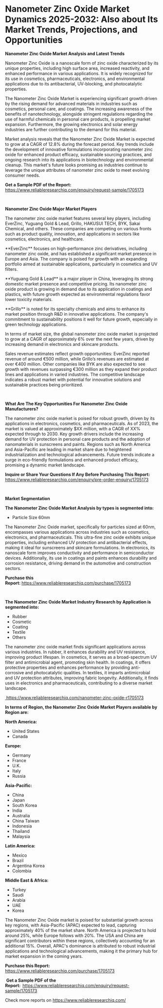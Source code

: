 <p><h1>Nanometer Zinc Oxide Market Dynamics 2025-2032: Also about Its Market Trends, Projections, and Opportunities</h1></p><p><strong>Nanometer Zinc Oxide Market Analysis and Latest Trends</strong></p>
<p><p>Nanometer Zinc Oxide is a nanoscale form of zinc oxide characterized by its unique properties, including high surface area, increased reactivity, and enhanced performance in various applications. It is widely recognized for its use in cosmetics, pharmaceuticals, electronics, and environmental applications due to its antibacterial, UV-blocking, and photocatalytic properties.</p><p>The Nanometer Zinc Oxide Market is experiencing significant growth driven by the rising demand for advanced materials in industries such as cosmetics, personal care, and coatings. The increasing awareness of the benefits of nanotechnology, alongside stringent regulations regarding the use of harmful chemicals in personal care products, is propelling market expansion. Furthermore, the growing electronics and solar energy industries are further contributing to the demand for this material.</p><p>Market analysis reveals that the Nanometer Zinc Oxide Market is expected to grow at a CAGR of 12.8% during the forecast period. Key trends include the development of innovative formulations incorporating nanometer zinc oxide for enhanced product efficacy, sustainable sourcing practices, and ongoing research into its applications in biotechnology and environmental cleanup. This market's future looks promising as industries continue to leverage the unique attributes of nanometer zinc oxide to meet evolving consumer needs.</p></p>
<p><strong>Get a Sample PDF of the Report:&nbsp;</strong> <a href="https://www.reliableresearchiq.com/enquiry/request-sample/1705173?utm_campaign=3053&utm_medium=2&utm_source=Github&utm_content=ia&utm_term=27032025&utm_id=nanometer-zinc-oxide">https://www.reliableresearchiq.com/enquiry/request-sample/1705173</a></p>
<p>&nbsp;</p>
<p><strong>Nanometer Zinc Oxide Major Market Players</strong></p>
<p><p>The nanometer zinc oxide market features several key players, including EverZinc, Yuguang Gold & Lead, Grillo, HAKUSUI TECH, BYK, Sakai Chemical, and others. These companies are competing on various fronts such as product quality, innovation, and applications in sectors like cosmetics, electronics, and healthcare.</p><p>**EverZinc** focuses on high-performance zinc derivatives, including nanometer zinc oxide, and has established a significant market presence in Europe and Asia. The company is poised for growth with an expanding portfolio aimed at sustainable applications, particularly in cosmetics and UV filters.</p><p>**Yuguang Gold & Lead** is a major player in China, leveraging its strong domestic market presence and competitive pricing. Its nanometer zinc oxide product is growing in demand due to its application in coatings and plastics, with future growth expected as environmental regulations favor lower toxicity materials.</p><p>**Grillo** is noted for its specialty chemicals and aims to enhance its market position through R&D in innovative applications. The company's commitment to sustainability positions it well for future growth, especially in green technology applications.</p><p>In terms of market size, the global nanometer zinc oxide market is projected to grow at a CAGR of approximately 6% over the next few years, driven by increasing demand in electronics and skincare products. </p><p>Sales revenue estimates reflect growth opportunities: EverZinc reported revenue of around €500 million, while Grillo’s revenues are estimated at over €400 million. Other companies like BYK are also expected to see growth with revenues surpassing €300 million as they expand their product lines and applications in varied industries. The competitive landscape indicates a robust market with potential for innovative solutions and sustainable practices being prioritized.</p></p>
<p>&nbsp;</p>
<p><strong>What Are The Key Opportunities For Nanometer Zinc Oxide Manufacturers?</strong></p>
<p><p>The nanometer zinc oxide market is poised for robust growth, driven by its applications in electronics, cosmetics, and pharmaceuticals. As of 2023, the market is valued at approximately $XX million, with a CAGR of XX% expected through to 2030. Key growth drivers include the increasing demand for UV protection in personal care products and the adoption of nanomaterials in sunscreens and paints. Regions such as North America and Asia-Pacific are leading in market share due to heightened industrialization and technological advancements. Future trends indicate a surge in eco-friendly formulations and enhanced product efficacy, promising a dynamic market landscape.</p></p>
<p><strong>Inquire or Share Your Questions If Any Before Purchasing This Report:</strong> <a href="https://www.reliableresearchiq.com/enquiry/pre-order-enquiry/1705173?utm_campaign=3053&utm_medium=2&utm_source=Github&utm_content=ia&utm_term=27032025&utm_id=nanometer-zinc-oxide">https://www.reliableresearchiq.com/enquiry/pre-order-enquiry/1705173</a></p>
<p>&nbsp;</p>
<p><strong>Market Segmentation</strong></p>
<p><strong>The Nanometer Zinc Oxide Market Analysis by types is segmented into:</strong></p>
<p><ul><li>Particle Size 60nm</li></ul></p>
<p><p>The Nanometer Zinc Oxide market, specifically for particles sized at 60nm, encompasses various applications across industries such as cosmetics, electronics, and pharmaceuticals. This ultra-fine zinc oxide exhibits unique properties, including enhanced UV protection and antibacterial effects, making it ideal for sunscreens and skincare formulations. In electronics, its nanoscale form improves conductivity and performance in semiconductor devices. Additionally, its use in coatings and paints enhances durability and corrosion resistance, driving demand in the automotive and construction sectors.</p></p>
<p><strong>Purchase this Report:&nbsp;</strong><a href="https://www.reliableresearchiq.com/purchase/1705173?utm_campaign=3053&utm_medium=2&utm_source=Github&utm_content=ia&utm_term=27032025&utm_id=nanometer-zinc-oxide">https://www.reliableresearchiq.com/purchase/1705173</a></p>
<p>&nbsp;</p>
<p><strong>The Nanometer Zinc Oxide Market Industry Research by Application is segmented into:</strong></p>
<p><ul><li>Rubber</li><li>Cosmetic</li><li>Coating</li><li>Textile</li><li>Others</li></ul></p>
<p><p>The nanometer zinc oxide market finds significant applications across various industries. In rubber, it enhances durability and UV resistance, improving product lifespan. In cosmetics, it serves as a broad-spectrum UV filter and antimicrobial agent, promoting skin health. In coatings, it offers protective properties and enhances performance by providing anti-corrosive and photocatalytic qualities. In textiles, it imparts antimicrobial and UV protection attributes, improving fabric longevity. Additionally, it finds uses in electronics and pharmaceuticals, contributing to a diverse market landscape.</p></p>
<p><a href="https://www.reliableresearchiq.com/nanometer-zinc-oxide-r1705173?utm_campaign=3053&utm_medium=2&utm_source=Github&utm_content=ia&utm_term=27032025&utm_id=nanometer-zinc-oxide">&nbsp;https://www.reliableresearchiq.com/nanometer-zinc-oxide-r1705173</a></p>
<p><strong>In terms of Region, the Nanometer Zinc Oxide Market Players available by Region are:</strong></p>
<p>
    <p> <strong> North America: </strong>
        <ul>
            <li>United States</li>
            <li>Canada</li>
        </ul>
        </p> 
    <p> <strong> Europe: </strong>
        <ul>
            <li>Germany</li>
            <li>France</li>
            <li>U.K.</li>
            <li>Italy</li>
            <li>Russia</li>
        </ul>
        </p> 
    <p> <strong> Asia-Pacific: </strong>
        <ul>
            <li>China</li>
            <li>Japan</li>
            <li>South Korea</li>
            <li>India</li>
            <li>Australia</li>
            <li>China Taiwan</li>
            <li>Indonesia</li>
            <li>Thailand</li>
            <li>Malaysia</li>
        </ul>
        </p> 
    <p> <strong> Latin America: </strong>
        <ul>
            <li>Mexico</li>
            <li>Brazil</li>
            <li>Argentina Korea</li>
            <li>Colombia</li>
        </ul>
        </p> 
    <p> <strong> Middle East & Africa: </strong>
        <ul>
            <li>Turkey</li>
            <li>Saudi</li>
            <li>Arabia</li>
            <li>UAE</li>
            <li>Korea</li>
        </ul>
    </p>
    </p>
<p><p>The Nanometer Zinc Oxide market is poised for substantial growth across key regions, with Asia-Pacific (APAC) expected to lead, capturing approximately 40% of the market share. North America is projected to hold around 25%, while Europe follows with 20%. The USA and China are significant contributors within these regions, collectively accounting for an additional 15%. Overall, APAC's dominance is attributed to robust industrial applications and technological advancements, making it the primary hub for market expansion in the coming years.</p></p>
<p><strong>Purchase this Report: </strong><a href="https://www.reliableresearchiq.com/purchase/1705173?utm_campaign=3053&utm_medium=2&utm_source=Github&utm_content=ia&utm_term=27032025&utm_id=nanometer-zinc-oxide">https://www.reliableresearchiq.com/purchase/1705173</a></p>
<p>&nbsp;<strong>Get a Sample PDF of the Report:&nbsp;&nbsp;</strong><a href="https://www.reliableresearchiq.com/enquiry/request-sample/1705173?utm_campaign=3053&utm_medium=2&utm_source=Github&utm_content=ia&utm_term=27032025&utm_id=nanometer-zinc-oxide">https://www.reliableresearchiq.com/enquiry/request-sample/1705173</a></p>
<p><strong></strong></p>
<p>Check more reports on <a href="https://www.reliableresearchiq.com/?utm_campaign=3053&utm_medium=2&utm_source=Github&utm_content=ia&utm_term=27032025&utm_id=nanometer-zinc-oxide">https://www.reliableresearchiq.com/</a></p>